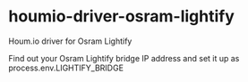 # houmio-driver-osram-lightify
Houm.io driver for Osram Lightify

Find out your Osram Lightify bridge IP address and set it up as process.env.LIGHTIFY_BRIDGE

